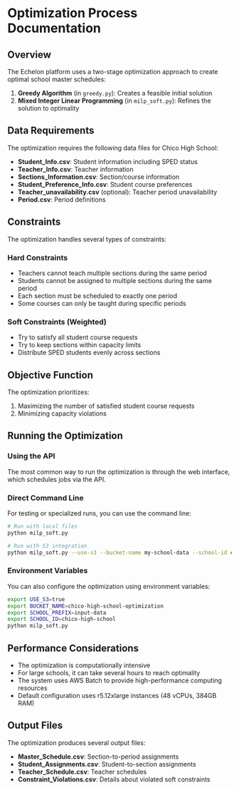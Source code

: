# Optimization Process Documentation

## Overview

The Echelon platform uses a two-stage optimization approach to create optimal school master schedules:

1. **Greedy Algorithm** (in `greedy.py`): Creates a feasible initial solution
2. **Mixed Integer Linear Programming** (in `milp_soft.py`): Refines the solution to optimality

## Data Requirements

The optimization requires the following data files for Chico High School:

- **Student_Info.csv**: Student information including SPED status
- **Teacher_Info.csv**: Teacher information
- **Sections_Information.csv**: Section/course information
- **Student_Preference_Info.csv**: Student course preferences 
- **Teacher_unavailability.csv** (optional): Teacher period unavailability
- **Period.csv**: Period definitions

## Constraints

The optimization handles several types of constraints:

### Hard Constraints
- Teachers cannot teach multiple sections during the same period
- Students cannot be assigned to multiple sections during the same period
- Each section must be scheduled to exactly one period
- Some courses can only be taught during specific periods

### Soft Constraints (Weighted)
- Try to satisfy all student course requests
- Try to keep sections within capacity limits
- Distribute SPED students evenly across sections

## Objective Function

The optimization prioritizes:
1. Maximizing the number of satisfied student course requests
2. Minimizing capacity violations

## Running the Optimization

### Using the API

The most common way to run the optimization is through the web interface, which schedules jobs via the API.

### Direct Command Line

For testing or specialized runs, you can use the command line:

```bash
# Run with local files
python milp_soft.py

# Run with S3 integration
python milp_soft.py --use-s3 --bucket-name my-school-data --school-id chico-high-school
```

### Environment Variables

You can also configure the optimization using environment variables:

```bash
export USE_S3=true
export BUCKET_NAME=chico-high-school-optimization
export SCHOOL_PREFIX=input-data
export SCHOOL_ID=chico-high-school
python milp_soft.py
```

## Performance Considerations

- The optimization is computationally intensive
- For large schools, it can take several hours to reach optimality
- The system uses AWS Batch to provide high-performance computing resources
- Default configuration uses r5.12xlarge instances (48 vCPUs, 384GB RAM)

## Output Files

The optimization produces several output files:

- **Master_Schedule.csv**: Section-to-period assignments
- **Student_Assignments.csv**: Student-to-section assignments
- **Teacher_Schedule.csv**: Teacher schedules
- **Constraint_Violations.csv**: Details about violated soft constraints